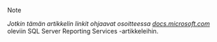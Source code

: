 >[!NOTE]
>*Jotkin tämän artikkelin linkit ohjaavat osoitteessa [docs.microsoft.com](https://docs.microsoft.com/sql/reporting-services/)* oleviin SQL Server Reporting Services -artikkeleihin.

